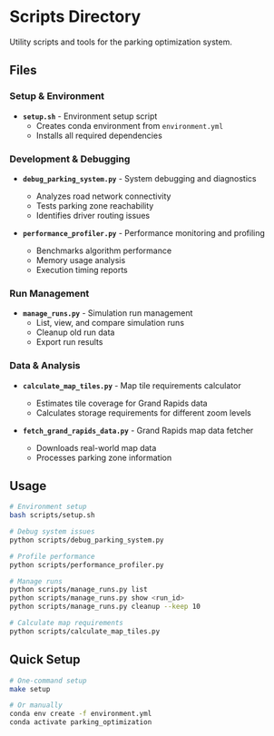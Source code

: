 # Scripts Directory

Utility scripts and tools for the parking optimization system.

## Files

### Setup & Environment

- **`setup.sh`** - Environment setup script
  - Creates conda environment from `environment.yml`
  - Installs all required dependencies

### Development & Debugging

- **`debug_parking_system.py`** - System debugging and diagnostics
  - Analyzes road network connectivity
  - Tests parking zone reachability
  - Identifies driver routing issues

- **`performance_profiler.py`** - Performance monitoring and profiling
  - Benchmarks algorithm performance
  - Memory usage analysis
  - Execution timing reports

### Run Management

- **`manage_runs.py`** - Simulation run management
  - List, view, and compare simulation runs
  - Cleanup old run data
  - Export run results

### Data & Analysis

- **`calculate_map_tiles.py`** - Map tile requirements calculator
  - Estimates tile coverage for Grand Rapids data
  - Calculates storage requirements for different zoom levels

- **`fetch_grand_rapids_data.py`** - Grand Rapids map data fetcher
  - Downloads real-world map data
  - Processes parking zone information

## Usage

```bash
# Environment setup
bash scripts/setup.sh

# Debug system issues
python scripts/debug_parking_system.py

# Profile performance
python scripts/performance_profiler.py

# Manage runs
python scripts/manage_runs.py list
python scripts/manage_runs.py show <run_id>
python scripts/manage_runs.py cleanup --keep 10

# Calculate map requirements
python scripts/calculate_map_tiles.py
```

## Quick Setup

```bash
# One-command setup
make setup

# Or manually
conda env create -f environment.yml
conda activate parking_optimization
```
